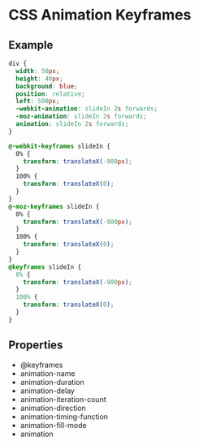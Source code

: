 # CSS Animation Keyframes


## Example

```css
div {
  width: 50px;
  height: 40px;
  background: blue;
  position: relative;
  left: 500px;
  -webkit-animation: slideIn 2s forwards;
  -moz-animation: slideIn 2s forwards;
  animation: slideIn 2s forwards;
}
```

```css
@-webkit-keyframes slideIn {
  0% {
    transform: translateX(-900px);
  }
  100% {
    transform: translateX(0);
  }
}
@-moz-keyframes slideIn {
  0% {
    transform: translateX(-900px);
  }
  100% {
    transform: translateX(0);
  }
}
@keyframes slideIn {
  0% {
    transform: translateX(-900px);
  }
  100% {
    transform: translateX(0);
  }
}
```

## Properties
* @keyframes
* animation-name
* animation-duration
* animation-delay
* animation-iteration-count
* animation-direction
* animation-timing-function
* animation-fill-mode
* animation

